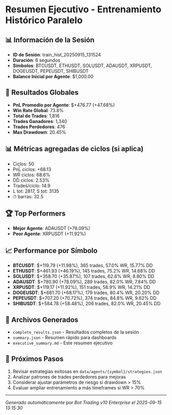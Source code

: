 # Resumen Ejecutivo - Entrenamiento Histórico Paralelo

## 📊 Información de la Sesión
- **ID de Sesión**: train_hist_20250915_131524
- **Duración**: 6 segundos
- **Símbolos**: BTCUSDT, ETHUSDT, SOLUSDT, ADAUSDT, XRPUSDT, DOGEUSDT, PEPEUSDT, SHIBUSDT
- **Balance Inicial por Agente**: $1,000.00

## 🎯 Resultados Globales
- **PnL Promedio por Agente**: $+476.77 (+47.68%)
- **Win Rate Global**: 73.8%
- **Total de Trades**: 1,816
- **Trades Ganadores**: 1,340
- **Trades Perdedores**: 476
- **Max Drawdown**: 20.45%

## 📊 Métricas agregadas de ciclos (si aplica)
- Ciclos: 50
- PnL̄ ciclos: +68.13
- WR̄ ciclos: 68.6%
- DD̄ ciclos: 2.53%
- Trades̄/ciclo: 14.9
- L tot: 2817, S tot: 3135
- ⏱̄ barras: 32.5


## 🏆 Top Performers
- **Mejor Agente**: ADAUSDT (+78.09%)
- **Peor Agente**: XRPUSDT (+11.92%)

## 📈 Performance por Símbolo
- **BTCUSDT**: $+119.79 (+11.98%), 365 trades, 57.0% WR, 15.77% DD
- **ETHUSDT**: $+461.93 (+46.19%), 145 trades, 75.2% WR, 14.68% DD
- **SOLUSDT**: $+358.70 (+35.87%), 107 trades, 62.6% WR, 8.80% DD
- **ADAUSDT**: $+780.90 (+78.09%), 289 trades, 82.0% WR, 7.84% DD
- **XRPUSDT**: $+119.17 (+11.92%), 151 trades, 58.9% WR, 14.21% DD
- **DOGEUSDT**: $+681.70 (+68.17%), 179 trades, 80.4% WR, 20.20% DD
- **PEPEUSDT**: $+707.20 (+70.72%), 374 trades, 84.8% WR, 9.62% DD
- **SHIBUSDT**: $+584.78 (+58.48%), 206 trades, 82.0% WR, 20.45% DD

## 📁 Archivos Generados
- `complete_results.json` - Resultados completos de la sesión
- `summary.json` - Resumen rápido para dashboards
- `executive_summary.md` - Este resumen ejecutivo

## 🎯 Próximos Pasos
1. Revisar estrategias exitosas en `data/agents/{symbol}/strategies.json`
2. Analizar patrones de trades perdedores para mejoras
3. Considerar ajustar parámetros de riesgo si drawdown > 15%
4. Evaluar ampliar entrenamiento a más timeframes si WR > 70%

---
*Generado automáticamente por Bot Trading v10 Enterprise el 2025-09-15 13:15:30*
